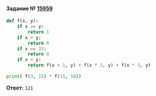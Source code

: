 #### Задание № [15959](https://inf-ege.sdamgia.ru/problem?id=15959)

```python
def f(x, y):
    if x == y:
        return 1
    if x > y:
        return 0
    if x == 33:
        return 0
    if x < y:
        return f(x + 1, y) + f(x * 2, y) + f(x * 3, y)
        
print( f(3, 15) * f(15, 50))
```
**Ответ:** ``121``
